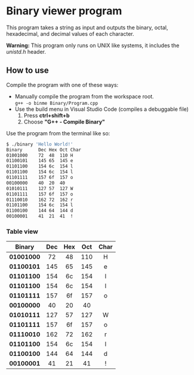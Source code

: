 # Binary viewer program

This program takes a string as input and outputs the binary, octal, hexadecimal, and decimal values of each character.

**Warning:** This program only runs on UNIX like systems, it includes the *unistd.h* header.

## How to use

Compile the program with one of these ways:

* Manually compile the program from the workspace root.  
    `g++ -o binme Binary/Program.cpp`
* Use the build menu in Visual Studio Code (compiles a debuggable file)
    1. Press **ctrl+shift+b**
    1. Choose **"G++ - Compile Binary"**

Use the program from the terminal like so:

```bash
$ ./binary 'Hello World!'
Binary  	Dec	Hex	Oct	Char
01001000	72	48	110	H
01100101	145	65	145	e
01101100	154	6c	154	l
01101100	154	6c	154	l
01101111	157	6f	157	o
00100000	40	20	40	 
01010111	127	57	127	W
01101111	157	6f	157	o
01110010	162	72	162	r
01101100	154	6c	154	l
01100100	144	64	144	d
00100001	41	21	41	!
```
### Table view

|Binary        |Dec  |Hex  |Oct  |Char  |
|:------------:|:---:|:---:|:---:|:----:|
|**01001000**  |72   |48   |110  |H     |
|**01100101**  |145  |65   |145  |e     |
|**01101100**  |154  |6c   |154  |l     |
|**01101100**  |154  |6c   |154  |l     |
|**01101111**  |157  |6f   |157  |o     |
|**00100000**  |40   |20   |40   |      |
|**01010111**  |127  |57   |127  |W     |
|**01101111**  |157  |6f   |157  |o     |
|**01110010**  |162  |72   |162  |r     |
|**01101100**  |154  |6c   |154  |l     |
|**01100100**  |144  |64   |144  |d     |
|**00100001**  |41   |21   |41   |!     |
